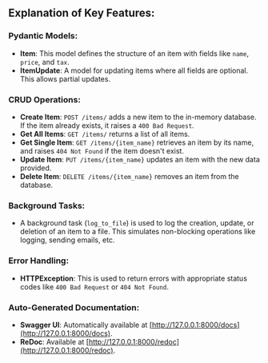 ## Explanation of Key Features:

### Pydantic Models:

- **Item**: This model defines the structure of an item with fields like `name`, `price`, and `tax`.
- **ItemUpdate**: A model for updating items where all fields are optional. This allows partial updates.

### CRUD Operations:

- **Create Item**: `POST /items/` adds a new item to the in-memory database. If the item already exists, it raises a `400 Bad Request`.
- **Get All Items**: `GET /items/` returns a list of all items.
- **Get Single Item**: `GET /items/{item_name}` retrieves an item by its name, and raises `404 Not Found` if the item doesn't exist.
- **Update Item**: `PUT /items/{item_name}` updates an item with the new data provided.
- **Delete Item**: `DELETE /items/{item_name}` removes an item from the database.

### Background Tasks:

- A background task (`log_to_file`) is used to log the creation, update, or deletion of an item to a file. This simulates non-blocking operations like logging, sending emails, etc.

### Error Handling:

- **HTTPException**: This is used to return errors with appropriate status codes like `400 Bad Request` or `404 Not Found`.

### Auto-Generated Documentation:

- **Swagger UI**: Automatically available at [http://127.0.0.1:8000/docs](http://127.0.0.1:8000/docs).
- **ReDoc**: Available at [http://127.0.0.1:8000/redoc](http://127.0.0.1:8000/redoc).
